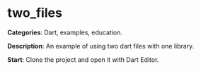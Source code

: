 # two_files

**Categories**: Dart, examples, education.

**Description**:
An example of using two dart files with one library.

**Start**:
Clone the project and open it with Dart Editor. 







